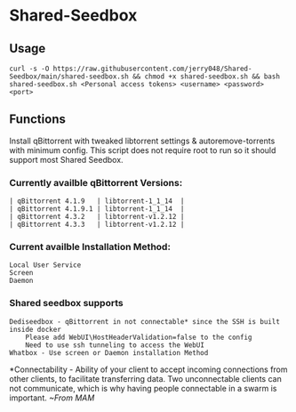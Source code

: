 # Shared-Seedbox
## Usage
`curl -s -O https://raw.githubusercontent.com/jerry048/Shared-Seedbox/main/shared-seedbox.sh && chmod +x shared-seedbox.sh && bash shared-seedbox.sh <Personal access tokens> <username> <password> <port>`
## Functions
Install qBittorrent with tweaked libtorrent settings & autoremove-torrents with minimum config. This script does not require root to run so it should support most Shared Seedbox.
### Currently availble qBittorrent Versions:

    | qBittorrent 4.1.9   | libtorrent-1_1_14  |
    | qBittorrent 4.1.9.1 | libtorrent-1_1_14  |
    | qBittorrent 4.3.2   | libtorrent-v1.2.12 |
    | qBittorrent 4.3.3   | libtorrent-v1.2.12 |

### Current availble Installation Method:
    Local User Service 
    Screen
    Daemon
### Shared seedbox supports
    Dediseedbox - qBittorrent in not connectable* since the SSH is built inside docker
        Please add WebUI\HostHeaderValidation=false to the config
        Need to use ssh tunneling to access the WebUI
    Whatbox - Use screen or Daemon installation Method
    
*Connectability - Ability of your client to accept incoming connections from other clients, to facilitate transferring data.  Two unconnectable clients can not communicate, which is why having people connectable in a swarm is important. *~From MAM*

